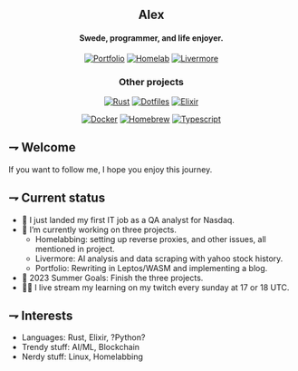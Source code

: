 <div align="center">

## Alex
#### Swede, programmer, and life enjoyer.

[![Portfolio](https://img.shields.io/badge/Portfolio_(offline)-654ff0.svg?style=for-the-badge&logoColor=white&logo=webassembly)][Portfolio]
[![Homelab](https://img.shields.io/badge/homelab-41BDF5.svg?style=for-the-badge&logoColor=white&logo=homeassistant)][Homelab]
[![Livermore](https://img.shields.io/badge/livermore-3776AB.svg?style=for-the-badge&logoColor=white&logo=Python)][Livermore] 
 
### Other projects
[![Rust](https://img.shields.io/badge/Livermore--fetch-orange.svg?style=for-the-badge&logoColor=white&logo=rust)][Rust]
[![Dotfiles](https://img.shields.io/badge/dotfiles-181717.svg?style=for-the-badge&logoColor=white&logo=git)][Dotfiles]
[![Elixir](https://img.shields.io/badge/ID1019-4B275F.svg?style=for-the-badge&logoColor=white&logo=elixir)][Elixir]
 
[![Docker](https://img.shields.io/badge/Steam_headless-2496ed.svg?style=for-the-badge&logoColor=white&logo=docker)][Docker]
[![Homebrew](https://img.shields.io/badge/Personal_tap-white.svg?style=for-the-badge&logoColor=FBB040&logo=homebrew)][Homebrew]
[![Typescript](https://img.shields.io/badge/II1302-3178C6.svg?style=for-the-badge&logoColor=white&logo=typescript)][Typescript]

[Portfolio]: https://www.calexanderberg.com/
[Homelab]: https://github.com/21st-centuryman/Homelab
[Livermore]: https://github.com/21st-centuryman/Livermore

[Rust]: https://github.com/21st-centuryman/Livermore-fetch
[Dotfiles]: https://github.com/21st-centuryman/dotfiles
[Elixir]: https://github.com/21st-centuryman/ID1019
 
[Docker]: https://github.com/21st-centuryman/docker-steam-headless
[Homebrew]: https://github.com/21st-centuryman/homebrew-21st
[Typescript]: https://github.com/21st-centuryman/II1302

</div>

## ⇁  Welcome
If you want to follow me, I hope you enjoy this journey.

## ⇁  Current status
- 🔭 I just landed my first IT job as a QA analyst for Nasdaq.
- 🌱 I’m currently working on three projects.
  - Homelabbing: setting up reverse proxies, and other issues, all mentioned in project.
  - Livermore: AI analysis and data scraping with yahoo stock history.
  - Portfolio: Rewriting in Leptos/WASM and implementing a blog.
- 🥅 2023 Summer Goals: Finish the three projects.
- 👨‍💻 I live stream my learning on my twitch every sunday at 17 or 18 UTC.

## ⇁  Interests
- Languages: Rust, Elixir, ?Python?
- Trendy stuff: AI/ML, Blockchain
- Nerdy stuff: Linux, Homelabbing
